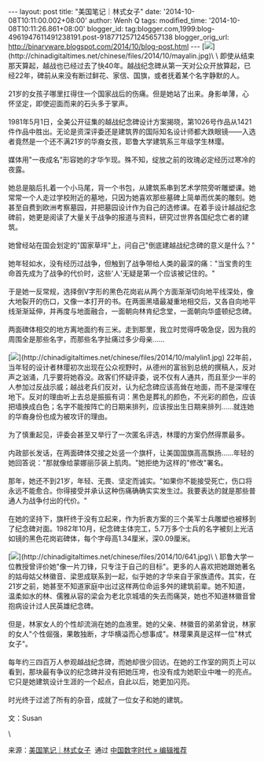 --- layout: post title: "美国笔记｜林式女子" date:
'2014-10-08T10:11:00.002+08:00' author: Wenh Q tags: modified\_time:
'2014-10-08T10:11:26.861+08:00' blogger\_id:
tag:blogger.com,1999:blog-4961947611491238191.post-9187712571245657138
blogger\_orig\_url:
http://binaryware.blogspot.com/2014/10/blog-post.html ---
[![](https://images-blogger-opensocial.googleusercontent.com/gadgets/proxy?url=http%3A%2F%2Fchinadigitaltimes.net%2Fchinese%2Ffiles%2F2014%2F10%2Fmayalin.jpg&container=blogger&gadget=a&rewriteMime=image%2F*)](http://chinadigitaltimes.net/chinese/files/2014/10/mayalin.jpg)\
\
即使从结束那天算起，越战也已经过去了快40年。越战纪念碑从第一天对公众开放算起，已经22年，碑前从来没有断过鲜花、家信、国旗，或者抚着某个名字静默的人。\
\
21岁的女孩子哪里扛得住一个国家战后的伤痛。但是她站了出来。身影单薄，心怀坚定，即使迎面而来的石头多于掌声。\
\
1981年5月1日，全美公开征集的越战纪念碑设计方案揭晓，第1026号作品从1421件作品中胜出。无论是资深评委还是建筑界的国际知名设计师都大跌眼镜——入选者竟然是一个还不满21岁的华裔女孩，耶鲁大学建筑系三年级学生林璎。\
\
媒体用"一夜成名"形容她的才华乍现。殊不知，绽放之前的玫瑰必定经历过寒冷的夜露。\
\
她总是脑后扎着一个小马尾，背一个书包，从建筑系串到艺术学院旁听雕塑课。她常常一个人走过学校附近的墓地，只因为她喜欢那些墓碑上简单而优美的雕刻。她甚至自费到欧洲考察墓园，并把墓园设计作为自己的选修课。在着手设计越战纪念碑前，她更是阅读了大量关于战争的报道与资料，研究过世界各国纪念亡者的建筑。\
\
她曾经站在国会划定的"国家草坪"上，问自己"倒底建越战纪念碑的意义是什么？"\
\
她年轻如水，没有经历过战争，但触到了战争带给人类的最深的痛："当宝贵的生命首先成为了战争的代价时，这些'人'无疑是第一个应该被记住的。"\
\
于是她一反常规，选择倒V字形的黑色花岗岩从两个方面渐渐切向地平线深处，像大地裂开的伤口，又像一本打开的书。在两面黑墙最凝重地相交后，又各自向地平线渐渐延伸，并再度与地面融合，一面朝向林肯纪念堂，一面朝向华盛顿纪念碑。\
\
两面碑体相交的地方离地面约有三米。走到那里，我立时觉得呼吸急促，因为我的周围全是那些名字，而那些名字扯痛过多少母亲……\
\
[![](https://images-blogger-opensocial.googleusercontent.com/gadgets/proxy?url=http%3A%2F%2Fchinadigitaltimes.net%2Fchinese%2Ffiles%2F2014%2F10%2Fmalylin1.jpg&container=blogger&gadget=a&rewriteMime=image%2F*)](http://chinadigitaltimes.net/chinese/files/2014/10/malylin1.jpg)
22年前，当年轻的设计者林璎初次出现在公众视野时，从德州的富翁到总统的撰稿人，反对声之汹涌，几乎要将她吞没。政客们怀疑评委，说不仅有人通共，而且至少一半的人参加过反战示威；越战老兵们反对，认为纪念碑应该高耸在地面，而不是深埋在地下。反对的理由听上去总是振振有词：黑色是葬礼的颜色，不光彩的颜色，应该把墙换成白色；名字不能按阵亡的日期来排列，应该按出生日期来排列……就连她的华裔身份也成为被攻讦的理由。\
\
为了慎重起见，评委会甚至又举行了一次匿名评选，林璎的方案仍然得票最多。\
\
内政部长发话，在两面碑体交接之处竖一个旗杆，让美国国旗高高飘扬……年轻的她回答说："那就像给蒙娜丽莎装上肌肉。"她拒绝为这样的"修改"署名。\
\
那年，她还不到21岁，年轻、无畏、坚定而诚实。"如果你不能接受死亡，伤口将永远不能愈合。你得接受并承认这种伤痛确确实实发生过。我要表达的就是那些普通人为战争付出的代价。"\
\
在她的坚持下，旗杆终于没有立起来，作为折衷方案的三个美军士兵雕塑也被移到了纪念碑对面。1982年10月，纪念碑主体完工，5.7万多个士兵的名字被刻上光洁如镜的黑色花岗岩碑体，每个字母高1.34厘米，深0.09厘米。\
\
[![](https://images-blogger-opensocial.googleusercontent.com/gadgets/proxy?url=http%3A%2F%2Fchinadigitaltimes.net%2Fchinese%2Ffiles%2F2014%2F10%2F641.jpg&container=blogger&gadget=a&rewriteMime=image%2F*)](http://chinadigitaltimes.net/chinese/files/2014/10/641.jpg)\
\
耶鲁大学一位教授曾评价她"像一片刀锋，只专注于自己的目标"。更多的人喜欢把她跟她著名的姑母姑父林徽音、梁思成联系到一起，似乎她的才华来自于家族遗传。其实，在21岁之前，她甚至不知道家庭中出过这样两位命运多舛的建筑前辈。她不知道，温柔如水的林、儒雅从容的梁会为老北京城墙的失去而痛哭，她也不知道林徽音曾抱病设计过人民英雄纪念碑。\
\
但是，林家女人的个性却流淌在她的血液里。她的父亲、林徽音的弟弟曾说，林家的女人"个性倔强，果敢独断，才华横溢而心想事成"。林璎果真是这样一位"林式女子"。\
\
每年约三四百万人参观越战纪念碑，而她却很少回访。在她的工作室的网页上可以看到，那块最有争议的纪念碑并没有把她压垮，也没有成为她职业中唯一的亮点。它只是她建筑设计生涯的一个起点，自此以后，她更加闪亮。\
\
时光终于过滤了所有的杂音，成就了一位女子和她的建筑。\
\
文：Susan
<div>

\

</div>

<div>

来源：[美国笔记｜林式女子](http://feedproxy.google.com/~r/chinagfwblog/~3/tLjxr_0Sj84/)  通过 [中国数字时代
»
编辑推荐](http://pipes.yahoo.com/pipes/pipe.info?_id=4ebbe79f06d4342d785a0cab9913dc0c)

</div>
